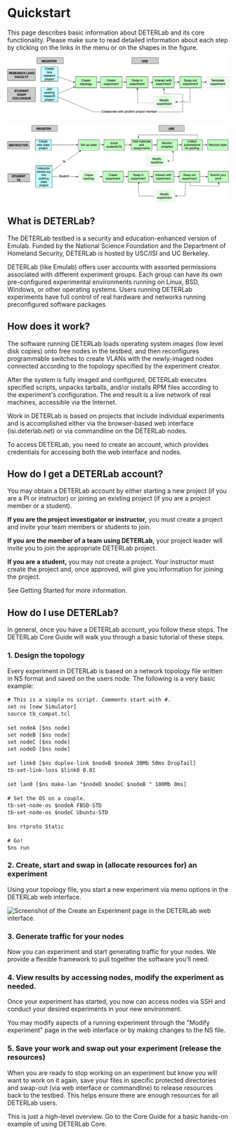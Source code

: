 # Quickstart

This page describes basic information about DETERLab and its core functionality. Please make sure to read detailed information about each step by clicking on the links in the menu or on the shapes in the figure.

![Research path](../img/research-path.png)

![Class path](../img/class-path.png)

## What is DETERLab?

The DETERLab testbed is a security and education-enhanced version of Emulab. Funded by the National Science Foundation and the Department of Homeland Security, DETERLab is hosted by USC/ISI and UC Berkeley.

DETERLab (like Emulab) offers user accounts with assorted permissions associated with different experiment groups. Each group can have its own pre-configured experimental environments running on Linux, BSD, Windows, or other operating systems. Users running DETERLab experiments have full control of real hardware and networks running preconfigured software packages.

## How does it work?

The software running DETERLab loads operating system images (low level disk copies) onto free nodes in the testbed, and then reconfigures programmable switches to create VLANs with the newly-imaged nodes connected according to the topology specified by the experiment creator.

After the system is fully imaged and configured, DETERLab executes specified scripts, unpacks tarballs, and/or installs RPM files according to the experiment's configuration. The end result is a live network of real machines, accessible via the Internet.

Work in DETERLab is based on projects that include individual experiments and is accomplished either via the browser-based web interface (isi.deterlab.net) or via commandline on the DETERLab nodes.

To access DETERLab, you need to create an account, which provides credentials for accessing both the web interface and nodes.

## How do I get a DETERLab account?

You may obtain a DETERLab account by either starting a new project (if you are a PI or instructor) or joining an existing project (if you are a project member or a student).

**If you are the project investigator or instructor,** you must create a project and invite your team members or students to join.

**If you are the member of a team using DETERLab,** your project leader will invite you to join the appropriate DETERLab project.

**If you are a student,** you may not create a project. Your instructor must create the project and, once approved, will give you information for joining the project.

See Getting Started for more information.

## How do I use DETERLab?

In general, once you have a DETERLab account, you follow these steps. The DETERLab Core Guide will walk you through a basic tutorial of these steps.

### 1. Design the topology

Every experiment in DETERLab is based on a network topology file written in NS format and saved on the users node. The following is a very basic example:

    # This is a simple ns script. Comments start with #.
    set ns [new Simulator]                 
    source tb_compat.tcl
    
    set nodeA [$ns node]
    set nodeB [$ns node]
    set nodeC [$ns node]
    set nodeD [$ns node]
    
    set link0 [$ns duplex-link $nodeB $nodeA 30Mb 50ms DropTail]
    tb-set-link-loss $link0 0.01
    
    set lan0 [$ns make-lan "$nodeD $nodeC $nodeB " 100Mb 0ms]
    
    # Set the OS on a couple.
    tb-set-node-os $nodeA FBSD-STD
    tb-set-node-os $nodeC Ubuntu-STD         

    $ns rtproto Static
    
    # Go!
    $ns run                                 

### 2. Create, start and swap in (allocate resources for) an experiment

Using your topology file, you start a new experiment via menu options in the DETERLab web interface.

![Screenshot of the Create an Experiment page in the DETERLab web interface.](/img/create_experiment_screenshot.png "Screenshot of the Create an Experiment page in the DETERLab web interface.")

### 3. Generate traffic for your nodes

Now you can experiment and start generating traffic for your nodes. We provide a flexible framework to pull together the software you'll need.

### 4. View results by accessing nodes, modify the experiment as needed.

Once your experiment has started, you now can access nodes via SSH and conduct your desired experiments in your new environment.

You may modify aspects of a running experiment through the "Modify experiment" page in the web interface or by making changes to the NS file.

### 5. Save your work and swap out your experiment (release the resources)

When you are ready to stop working on an experiment but know you will want to work on it again, save your files in specific protected directories and swap-out (via web interface or commandline) to release resources back to the testbed. This helps ensure there are enough resources for all DETERLab users.

This is just a high-level overview. Go to the Core Guide for a basic hands-on example of using DETERLab Core. 
